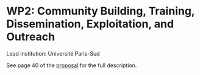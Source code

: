 # WP2: Community Building, Training, Dissemination, Exploitation, and Outreach

Lead institution: Université Paris-Sud

See page 40 of the [proposal](https://github.com/OpenDreamKit/OpenDreamKit/tree/master/Proposal/proposal-www.pdf) for the full description.
